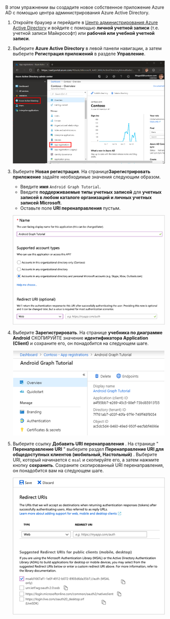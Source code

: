 <!-- markdownlint-disable MD002 MD041 -->

В этом упражнении вы создадите новое собственное приложение Azure AD с помощью центра администрирования Azure Active Directory.

1. Откройте браузер и перейдите в [Центр администрирования Azure Active Directory](https://aad.portal.azure.com) и войдите с помощью **личной учетной записи** (т.е. учетной записи Майкрософт) или **рабочей или учебной учетной записи**.

1. Выберите **Azure Active Directory** в левой панели навигации, а затем выберите **Регистрация приложений** в разделе **Управление**.

    ![Снимок экрана с регистрациями приложений ](./images/aad-portal-app-registrations.png)

1. Выберите **Новая регистрация**. На странице**Зарегистрировать приложение** задайте необходимые значения следующим образом.

    - Введите **имя** `Android Graph Tutorial`.
    - Введите **поддерживаемые типы учетных записей** для **учетных записей в любом каталоге организаций и личных учетных записей Microsoft**.
    - Оставьте поле **URI перенаправления** пустым.

    ![Снимок страницы "регистрация приложения"](./images/aad-register-an-app.png)

1. Выберите **Зарегистрировать**. На странице **учебника по диаграмме Android** СКОПИРУЙТЕ значение **идентификатора Application (Client)** и сохраните его, он понадобится на следующем шаге.

    ![Снимок экрана с ИДЕНТИФИКАТОРом приложения для новой регистрации приложения](./images/aad-application-id.png)

1. Выберите ссылку **Добавить URI перенаправления** . На странице " **Перенаправление URI** " выберите раздел **Перенаправление URI для общедоступных клиентов (мобильный, Настольный)** . Выберите URI, который начинается с `msal` и скопируйте его, а затем нажмите кнопку **сохранить**. Сохраните скопированный URI перенаправления, он понадобится вам на следующем шаге.

    ![Снимок экрана со страницей URI перенаправления](./images/aad-redirect-uris.png)